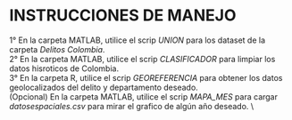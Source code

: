 # INSTRUCCIONES DE MANEJO

1° En la carpeta MATLAB, utilice el scrip *UNION* para los dataset de la carpeta *Delitos Colombia*.
\
2° En la carpeta MATLAB, utilice el scrip *CLASIFICADOR* para limpiar los datos hisroticos de Colombia.
\
3° En la carpeta R, utilice el scrip *GEOREFERENCIA* para obtener los datos geolocalizados del delito y departamento deseado.
\
(Opcional) En la carpeta MATLAB, utilice el scrip *MAPA_MES* para cargar *datosespaciales.csv* para mirar el grafico de algún año deseado.
\
